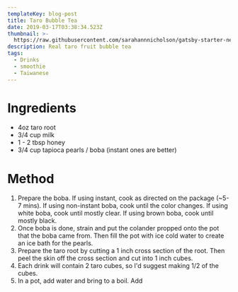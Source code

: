```yaml
---
templateKey: blog-post
title: Taro Bubble Tea
date: 2019-03-17T03:38:34.523Z
thumbnail: >-
  https://raw.githubusercontent.com/sarahannnicholson/gatsby-starter-netlify-cms/master/static/img/bubble-tea2.5.jpg
description: Real taro fruit bubble tea
tags:
  - Drinks
  - smoothie
  - Taiwanese
---
```

# Ingredients

* 4oz taro root
* 3/4 cup milk
* 1 - 2 tbsp honey
* 3/4 cup tapioca pearls / boba (instant ones are better)

# Method

1. Prepare the boba. If using instant, cook as directed on the package (~5-7 mins). If using non-instant boba, cook until the color changes. If using white boba, cook until mostly clear. If using brown boba, cook until mostly black. 
2. Once boba is done, strain and put the colander propped onto the pot that the boba came from. Then fill the pot with ice cold water to create an ice bath for the pearls. 
3. Prepare the taro root by cutting a 1 inch cross section of the root. Then peel the skin off the cross section and cut into 1 inch cubes.
4. Each drink will contain 2 taro cubes, so I'd suggest making 1/2 of the cubes. 
5. In a pot, add water and bring to a boil. Add
